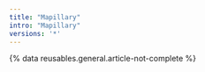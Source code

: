 ```yaml
---
title: "Mapillary"
intro: "Mapillary"
versions: '*'
---
```

{% data reusables.general.article-not-complete %}
